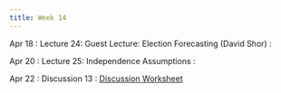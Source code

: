 ```yaml
---
title: Week 14
---
```


Apr 18
: Lecture 24: Guest Lecture: Election Forecasting (David Shor)
    :   

Apr 20
: Lecture 25: Independence Assumptions
    :   

Apr 22
: Discussion 13
    : [Discussion Worksheet](https://docs.google.com/document/d/1zERIP1Ae-v4FJRpUVcPGj1zI0VPJ3tcdhW8bslTv4Lk/edit?usp=sharing)
